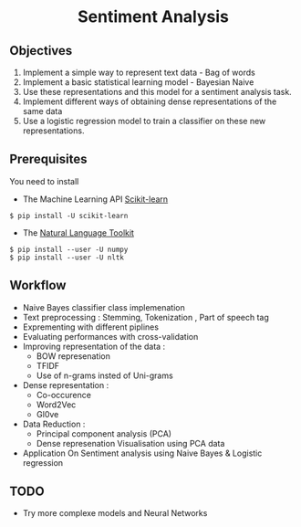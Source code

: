 <h1 style="text-align:center"> Sentiment Analysis </h1>



## Objectives

1. Implement a simple way to represent text data - Bag of words
2. Implement a basic statistical learning model - Bayesian Naive
3. Use these representations and this model for a sentiment analysis task.
4. Implement different ways of obtaining dense representations of the same data
5. Use a logistic regression model to train a classifier on these new representations.




## Prerequisites
You need to install 
- The Machine Learning API [Scikit-learn](http://scikit-learn.org/stable/install.html)

```console
$ pip install -U scikit-learn 
```
- The [Natural Language Toolkit](http://www.nltk.org/install.html)

```console
$ pip install --user -U numpy
$ pip install --user -U nltk
```
## Workflow 
- Naive Bayes  classifier class implemenation 
- Text preprocessing : Stemming, Tokenization , Part of speech tag 
- Exprementing with different piplines
- Evaluating performances with cross-validation 
- Improving representation of the data : 
    - BOW represenation 
    - TFIDF
    - Use of n-grams insted of Uni-grams
- Dense representation :
    - Co-occurence
    - Word2Vec
    - Gl0ve
- Data Reduction : 
    - Principal component analysis (PCA)
    - Dense represenation Visualisation using PCA data   
- Application On Sentiment analysis using Naive Bayes & Logistic regression 

## TODO 
- Try more complexe models and Neural Networks 

